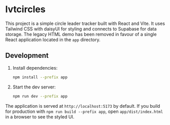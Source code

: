 # lvtcircles

This project is a simple circle leader tracker built with React and Vite. It uses Tailwind CSS with daisyUI for styling and connects to Supabase for data storage.
The legacy HTML demo has been removed in favour of a single React application located in the `app` directory.

## Development

1. Install dependencies:
   ```bash
   npm install --prefix app
   ```
2. Start the dev server:
   ```bash
   npm run dev --prefix app
   ```

The application is served at `http://localhost:5173` by default. If you build for
production with `npm run build --prefix app`, open `app/dist/index.html` in a
browser to see the styled UI.
